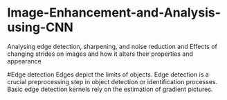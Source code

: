 # Image-Enhancement-and-Analysis-using-CNN
Analysing edge detection, sharpening, and noise reduction and Effects of changing strides on images and how it alters their properties and appearance

#Edge detection
Edges depict the limits of objects. Edge detection is a crucial preprocessing step in object detection or identification processes. Basic edge detection kernels rely on the estimation of gradient pictures.
